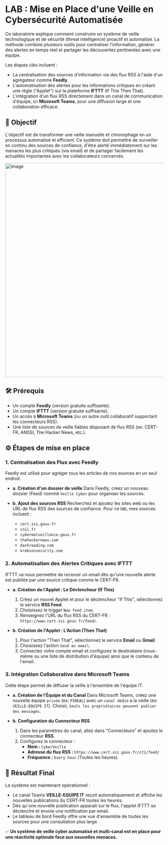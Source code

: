 # LAB : Mise en Place d'une Veille en Cybersécurité Automatisée

Ce laboratoire explique comment construire un système de veille technologique et de sécurité (threat intelligence) proactif et automatisé. La méthode combine plusieurs outils pour centraliser l'information, générer des alertes en temps réel et partager les découvertes pertinentes avec une équipe.

Les étapes clés incluent :

* La centralisation des sources d'information via des flux RSS à l'aide d'un agrégateur comme **Feedly**.
* L'automatisation des alertes pour les informations critiques en créant une règle ("Applet") sur la plateforme **IFTTT** (If This Then That).
* L'intégration d'un flux RSS directement dans un canal de communication d'équipe, ici **Microsoft Teams**, pour une diffusion large et une collaboration efficace.

## 🎯 Objectif

L'objectif est de transformer une veille manuelle et chronophage en un processus automatisé et efficient. Ce système doit permettre de surveiller en continu des sources de confiance, d'être alerté immédiatement sur les menaces les plus critiques (via email) et de partager facilement les actualités importantes avec les collaborateurs concernés.

<img width="1024" height="682" alt="image" src="https://github.com/user-attachments/assets/c17a2e16-2a9f-42a3-b155-1cc0439e9c63" />


## 🛠️ Prérequis

* Un compte **Feedly** (version gratuite suffisante).
* Un compte **IFTTT** (version gratuite suffisante).
* Un accès à **Microsoft Teams** (ou un autre outil collaboratif supportant les connecteurs RSS).
* Une liste de sources de veille fiables disposant de flux RSS (ex: CERT-FR, ANSSI, The Hacker News, etc.).

## ⚙️ Étapes de mise en place

### 1. Centralisation des Flux avec Feedly

Feedly est utilisé pour agréger tous les articles de nos sources en un seul endroit.

* **a. Création d'un dossier de veille**
    Dans Feedly, créez un nouveau dossier (Feed) nommé `Veille Cyber` pour organiser les sources.

* **b. Ajout des sources RSS**
    Recherchez et ajoutez les sites web ou les URL de flux RSS des sources de confiance.
    Pour ce lab, mes sources incluent :
    * `cert.ssi.gouv.fr`
    * `cnil.fr`
    * `cybermalveillance.gouv.fr`
    * `thehackernews.com`
    * `darkreading.com`
    * `krebsonsecurity.com`

### 2. Automatisation des Alertes Critiques avec IFTTT

IFTTT va nous permettre de recevoir un email dès qu'une nouvelle alerte est publiée par une source critique comme le CERT-FR.

* **a. Création de l'Applet : Le Déclencheur (If This)**
    1.  Créez un nouvel Applet et pour le déclencheur "If This", sélectionnez le service **RSS Feed**.
    2.  Choisissez le trigger `New feed item`.
    3.  Renseignez l'URL du flux RSS du CERT-FR : `https://www.cert.ssi.gouv.fr/feed/`.

* **b. Création de l'Applet : L'Action (Then That)**
    1.  Pour l'action "Then That", sélectionnez le service **Email** ou **Gmail**.
    2.  Choisissez l'action `Send an email`.
    3.  Connectez votre compte email et configurez le destinataire (vous-même ou une liste de distribution d'équipe) ainsi que le contenu de l'email.

### 3. Intégration Collaborative dans Microsoft Teams

Cette étape permet de diffuser la veille à l'ensemble de l'équipe IT.

* **a. Création de l'Équipe et du Canal**
    Dans Microsoft Teams, créez une nouvelle équipe `privée` (ex: `PINEAL`) avec un `canal dédié` à la veille (ex: `VEILLE-EQUIPE IT`).
    Choisir, `Seuls les propriétaires peuvent publier des messages`.

* **b. Configuration du Connecteur RSS**
    1.  Dans les paramètres du canal, allez dans "Connecteurs" et ajoutez le connecteur **RSS**.
    2.  Configurez le connecteur :
        * **Nom :** `CyberVeille`
        * **Adresse du flux RSS :** `https://www.cert.ssi.gouv.fr/cti/feed/`
        * **Fréquence :** `Every hour` (Toutes les heures).

## 🧪 Résultat Final

Le système est maintenant opérationnel :
* Le canal Teams **VEILLE-EQUIPE IT** reçoit automatiquement et affiche les nouvelles publications du CERT-FR toutes les heures.
* Dès qu'une nouvelle publication apparaît sur le flux, l'applet IFTTT se déclenche et envoie une notification par email.
* Le tableau de bord Feedly offre une vue d'ensemble de toutes les sources pour une consultation plus large.

✅ **Un système de veille cyber automatisé et multi-canal est en place pour une réactivité optimale face aux nouvelles menaces.**
